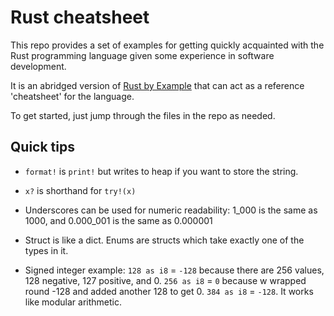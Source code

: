 # Rust cheatsheet

This repo provides a set of examples for getting quickly acquainted with the Rust programming language given some experience in software development.

It is an abridged version of [Rust by Example](https://doc.rust-lang.org/stable/rust-by-example/) that can act as a reference 'cheatsheet' for the language.

To get started, just jump through the files in the repo as needed.

## Quick tips

- `format!` is `print!` but writes to heap if you want to store the string.

- `x?` is shorthand for `try!(x)`

- Underscores can be used for numeric readability: 1_000 is the same as 1000, and 0.000_001 is the same as 0.000001

- Struct is like a dict. Enums are structs which take exactly one of the types in it.

- Signed integer example: `128 as i8` = `-128` because there are 256 values, 128 negative, 127 positive, and 0. `256 as i8` = `0` because w wrapped round -128 and added another 128 to get 0. `384 as i8` = `-128`. It works like modular arithmetic.
